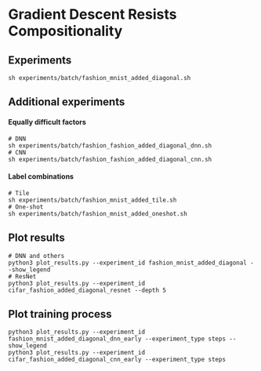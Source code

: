 # Gradient Descent Resists Compositionality

## Experiments
    sh experiments/batch/fashion_mnist_added_diagonal.sh

## Additional experiments
#### Equally difficult factors
    # DNN
    sh experiments/batch/fashion_fashion_added_diagonal_dnn.sh
    # CNN
    sh experiments/batch/fashion_fashion_added_diagonal_cnn.sh

#### Label combinations
    # Tile
    sh experiments/batch/fashion_mnist_added_tile.sh
    # One-shot
    sh experiments/batch/fashion_mnist_added_oneshot.sh

## Plot results
    # DNN and others
    python3 plot_results.py --experiment_id fashion_mnist_added_diagonal --show_legend
    # ResNet
    python3 plot_results.py --experiment_id cifar_fashion_added_diagonal_resnet --depth 5

## Plot training process
    python3 plot_results.py --experiment_id fashion_mnist_added_diagonal_dnn_early --experiment_type steps --show_legend
    python3 plot_results.py --experiment_id cifar_fashion_added_diagonal_cnn_early --experiment_type steps